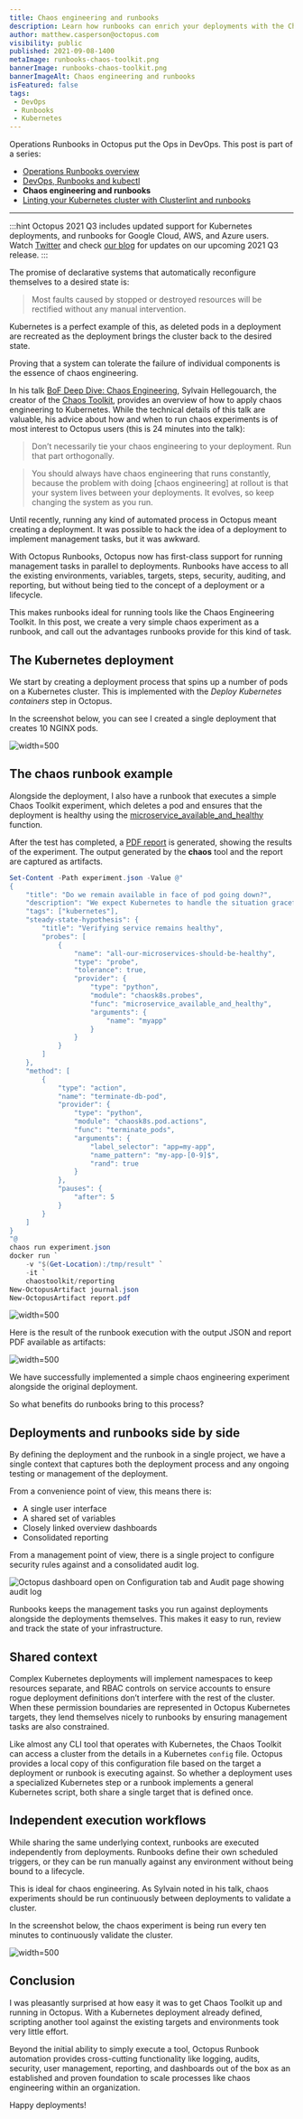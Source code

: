 ```yaml
---
title: Chaos engineering and runbooks
description: Learn how runbooks can enrich your deployments with the Chaos Toolkit.
author: matthew.casperson@octopus.com
visibility: public
published: 2021-09-08-1400
metaImage: runbooks-chaos-toolkit.png
bannerImage: runbooks-chaos-toolkit.png
bannerImageAlt: Chaos engineering and runbooks
isFeatured: false
tags:
 - DevOps
 - Runbooks
 - Kubernetes
---
```


Operations Runbooks in Octopus put the Ops in DevOps. This post is part of a series:

- [Operations Runbooks overview](https://octopus.com/blog/operations-runbooks)
- [DevOps, Runbooks and kubectl](https://octopus.com/blog/devops-runbooks-and-kubectl)
- **Chaos engineering and runbooks**
- [Linting your Kubernetes cluster with Clusterlint and runbooks](https://octopus.com/blog/clusterlint-with-runbooks)

---

:::hint
Octopus 2021 Q3 includes updated support for Kubernetes deployments, and runbooks for Google Cloud, AWS, and Azure users. Watch [Twitter](https://twitter.com/OctopusDeploy) and check [our blog](https://octopus.com/blog) for updates on our upcoming 2021 Q3 release.
:::

The promise of declarative systems that automatically reconfigure themselves to a desired state is:

> Most faults caused by stopped or destroyed resources will be rectified without any manual intervention.

Kubernetes is a perfect example of this, as deleted pods in a deployment are recreated as the deployment brings the cluster back to the desired state.

Proving that a system can tolerate the failure of individual components is the essence of chaos engineering. 

In his talk [BoF Deep Dive: Chaos Engineering](https://youtu.be/Qus15C5vT5Y?list=PLj6h78yzYM2PpmMAnvpvsnR4c27wJePh3&t=1447), Sylvain Hellegouarch, the creator of the [Chaos Toolkit](https://chaostoolkit.org/), provides an overview of how to apply chaos engineering to Kubernetes. While the technical details of this talk are valuable, his advice about how and when to run chaos experiments is of most interest to Octopus users (this is 24 minutes into the talk):

> Don’t necessarily tie your chaos engineering to your deployment. Run that part orthogonally.

> You should always have chaos engineering that runs constantly, because the problem with doing [chaos engineering] at rollout is that your system lives between your deployments. It evolves, so keep changing the system as you run.

Until recently, running any kind of automated process in Octopus meant creating a deployment. It was possible to hack the idea of a deployment to implement management tasks, but it was awkward.

With Octopus Runbooks, Octopus now has first-class support for running management tasks in parallel to deployments. Runbooks have access to all the existing environments, variables, targets, steps, security, auditing, and reporting, but without being tied to the concept of a deployment or a lifecycle.

This makes runbooks ideal for running tools like the Chaos Engineering Toolkit. In this post, we create a very simple chaos experiment as a runbook, and call out the advantages runbooks provide for this kind of task.

## The Kubernetes deployment

We start by creating a deployment process that spins up a number of pods on a Kubernetes cluster. This is implemented with the *Deploy Kubernetes containers* step in Octopus. 

In the screenshot below, you can see I created a single deployment that creates 10 NGINX pods.

 ![](k8s-step.png "width=500")

## The chaos runbook example

Alongside the deployment, I also have a runbook that executes a simple Chaos Toolkit experiment, which deletes a pod and ensures that the deployment is healthy using the [microservice_available_and_healthy](https://docs.chaostoolkit.org/drivers/kubernetes/#microservice_available_and_healthy) function.

After the test has completed, a [PDF report](https://docs.chaostoolkit.org/reference/usage/report/) is generated, showing the results of the experiment. The output generated by the **chaos** tool and the report are captured as artifacts.

 ```PowerShell
 Set-Content -Path experiment.json -Value @"
 {
     "title": "Do we remain available in face of pod going down?",
     "description": "We expect Kubernetes to handle the situation gracefully when a pod goes down",
     "tags": ["kubernetes"],
     "steady-state-hypothesis": {
         "title": "Verifying service remains healthy",
         "probes": [
             {
                 "name": "all-our-microservices-should-be-healthy",
                 "type": "probe",
                 "tolerance": true,
                 "provider": {
                     "type": "python",
                     "module": "chaosk8s.probes",
                     "func": "microservice_available_and_healthy",
                     "arguments": {
                         "name": "myapp"
                     }
                 }
             }
         ]
     },
     "method": [
         {
             "type": "action",
             "name": "terminate-db-pod",
             "provider": {
                 "type": "python",
                 "module": "chaosk8s.pod.actions",
                 "func": "terminate_pods",
                 "arguments": {
                     "label_selector": "app=my-app",
                     "name_pattern": "my-app-[0-9]$",
                     "rand": true
                 }
             },
             "pauses": {
                 "after": 5
             }
         }
     ]
 }
 "@
 chaos run experiment.json
 docker run `
     -v "$(Get-Location):/tmp/result" `
     -it `
     chaostoolkit/reporting
 New-OctopusArtifact journal.json
 New-OctopusArtifact report.pdf
 ```

![](chaos-runbook.png "width=500")

Here is the result of the runbook execution with the output JSON and report PDF available as artifacts:

![](runbook-results.png "width=500")

We have successfully implemented a simple chaos engineering experiment alongside the original deployment. 

So what benefits do runbooks bring to this process?

## Deployments and runbooks side by side

By defining the deployment and the runbook in a single project, we have a single context that captures both the deployment process and any ongoing testing or management of the deployment.

From a convenience point of view, this means there is: 

- A single user interface
- A shared set of variables
- Closely linked overview dashboards
- Consolidated reporting

From a management point of view, there is a single project to configure security rules against and a consolidated audit log.

![Octopus dashboard open on Configuration tab and Audit page showing audit log](filtered-audit-log.png "width=500")

Runbooks keeps the management tasks you run against deployments alongside the deployments themselves. This makes it easy to run, review and track the state of your infrastructure.

## Shared context

Complex Kubernetes deployments will implement namespaces to keep resources separate, and RBAC controls on service accounts to ensure rogue deployment definitions don’t interfere with the rest of the cluster. When these permission boundaries are represented in Octopus Kubernetes targets, they lend themselves nicely to runbooks by ensuring management tasks are also constrained.

Like almost any CLI tool that operates with Kubernetes, the Chaos Toolkit can access a cluster from the details in a Kubernetes `config` file. Octopus provides a local copy of this configuration file based on the target a deployment or runbook is executing against. So whether a deployment uses a specialized Kubernetes step or a runbook implements a general Kubernetes script, both share a single target that is defined once.

## Independent execution workflows

While sharing the same underlying context, runbooks are executed independently from deployments. Runbooks define their own scheduled triggers, or they can be run manually against any environment without being bound to a lifecycle.

This is ideal for chaos engineering. As Sylvain noted in his talk, chaos experiments should be run continuously between deployments to validate a cluster.

In the screenshot below, the chaos experiment is being run every ten minutes to continuously validate the cluster.

![](runbook-trigger.png "width=500")

## Conclusion

I was pleasantly surprised at how easy it was to get Chaos Toolkit up and running in Octopus. With a Kubernetes deployment already defined, scripting another tool against the existing targets and environments took very little effort.

Beyond the initial ability to simply execute a tool, Octopus Runbook automation provides cross-cutting functionality like logging, audits, security, user management, reporting, and dashboards out of the box as an established and proven foundation to scale processes like chaos engineering within an organization.

Happy deployments!
